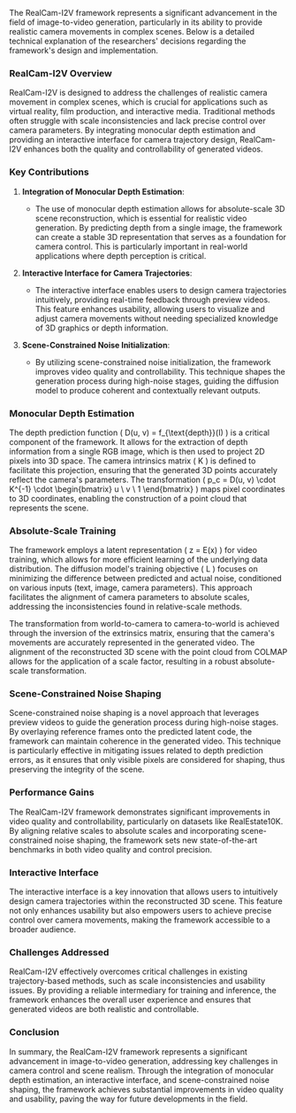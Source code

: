 The RealCam-I2V framework represents a significant advancement in the field of image-to-video generation, particularly in its ability to provide realistic camera movements in complex scenes. Below is a detailed technical explanation of the researchers' decisions regarding the framework's design and implementation.

### RealCam-I2V Overview

RealCam-I2V is designed to address the challenges of realistic camera movement in complex scenes, which is crucial for applications such as virtual reality, film production, and interactive media. Traditional methods often struggle with scale inconsistencies and lack precise control over camera parameters. By integrating monocular depth estimation and providing an interactive interface for camera trajectory design, RealCam-I2V enhances both the quality and controllability of generated videos.

### Key Contributions

1. **Integration of Monocular Depth Estimation**:
   - The use of monocular depth estimation allows for absolute-scale 3D scene reconstruction, which is essential for realistic video generation. By predicting depth from a single image, the framework can create a stable 3D representation that serves as a foundation for camera control. This is particularly important in real-world applications where depth perception is critical.

2. **Interactive Interface for Camera Trajectories**:
   - The interactive interface enables users to design camera trajectories intuitively, providing real-time feedback through preview videos. This feature enhances usability, allowing users to visualize and adjust camera movements without needing specialized knowledge of 3D graphics or depth information.

3. **Scene-Constrained Noise Initialization**:
   - By utilizing scene-constrained noise initialization, the framework improves video quality and controllability. This technique shapes the generation process during high-noise stages, guiding the diffusion model to produce coherent and contextually relevant outputs.

### Monocular Depth Estimation

The depth prediction function \( D(u, v) = f_{\text{depth}}(I) \) is a critical component of the framework. It allows for the extraction of depth information from a single RGB image, which is then used to project 2D pixels into 3D space. The camera intrinsics matrix \( K \) is defined to facilitate this projection, ensuring that the generated 3D points accurately reflect the camera's parameters. The transformation \( p_c = D(u, v) \cdot K^{-1} \cdot \begin{bmatrix} u \\ v \\ 1 \end{bmatrix} \) maps pixel coordinates to 3D coordinates, enabling the construction of a point cloud that represents the scene.

### Absolute-Scale Training

The framework employs a latent representation \( z = E(x) \) for video training, which allows for more efficient learning of the underlying data distribution. The diffusion model's training objective \( L \) focuses on minimizing the difference between predicted and actual noise, conditioned on various inputs (text, image, camera parameters). This approach facilitates the alignment of camera parameters to absolute scales, addressing the inconsistencies found in relative-scale methods.

The transformation from world-to-camera to camera-to-world is achieved through the inversion of the extrinsics matrix, ensuring that the camera's movements are accurately represented in the generated video. The alignment of the reconstructed 3D scene with the point cloud from COLMAP allows for the application of a scale factor, resulting in a robust absolute-scale transformation.

### Scene-Constrained Noise Shaping

Scene-constrained noise shaping is a novel approach that leverages preview videos to guide the generation process during high-noise stages. By overlaying reference frames onto the predicted latent code, the framework can maintain coherence in the generated video. This technique is particularly effective in mitigating issues related to depth prediction errors, as it ensures that only visible pixels are considered for shaping, thus preserving the integrity of the scene.

### Performance Gains

The RealCam-I2V framework demonstrates significant improvements in video quality and controllability, particularly on datasets like RealEstate10K. By aligning relative scales to absolute scales and incorporating scene-constrained noise shaping, the framework sets new state-of-the-art benchmarks in both video quality and control precision.

### Interactive Interface

The interactive interface is a key innovation that allows users to intuitively design camera trajectories within the reconstructed 3D scene. This feature not only enhances usability but also empowers users to achieve precise control over camera movements, making the framework accessible to a broader audience.

### Challenges Addressed

RealCam-I2V effectively overcomes critical challenges in existing trajectory-based methods, such as scale inconsistencies and usability issues. By providing a reliable intermediary for training and inference, the framework enhances the overall user experience and ensures that generated videos are both realistic and controllable.

### Conclusion

In summary, the RealCam-I2V framework represents a significant advancement in image-to-video generation, addressing key challenges in camera control and scene realism. Through the integration of monocular depth estimation, an interactive interface, and scene-constrained noise shaping, the framework achieves substantial improvements in video quality and usability, paving the way for future developments in the field.